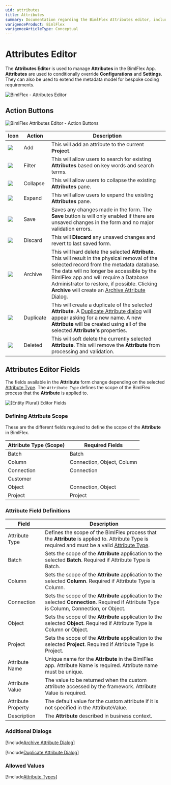 ```yaml
---
uid: attributes
title: Attributes
summary: Documentation regarding the BimlFlex Attributes editor, including editor fields, field descriptions, and data types. 
varigenceProduct: BimlFlex
varigenceArticleType: Conceptual
---
```

# Attributes Editor

The **Attributes Editor** is used to manage **Attributes** in the BimlFlex App. **Attributes** are used to conditionally override **Configurations** and **Settings**. They can also be used to extend the metadata model for bespoke coding requirements.

![BimlFlex - Attributes Editor](images/bfx-attributes-editor-overview.png "BimlFlex - Attributes Editor")

<!--
<img
    src="images/attributes.64566.png"
    title="Attributes Editor"
/>
-->

## Action Buttons

![BimlFlex Attributes Editor - Action Buttons](images/bfx-attributes-action-buttons.png "BimlFlex Attributes Editor - Action Buttons")

<!--
<img
    src="images/attributes-action-buttons.64566.png"
    title="Attributes Action Buttons"
/>
-->

| Icon | Action | Description |
|-|-|-|
| <div class="icon-col m-5"><img src="images/svg-icons/add.svg" /></div> | Add | This will add an attribute to the current **Project**. |
| <div class="icon-col m-5"><img src="images/svg-icons/filter-clear.svg" /></div> | Filter | This will allow users to search for existing **Attributes** based on key words and search terms. |
| <div class="icon-col m-5"><img src="images/svg-icons/expanded.svg" /></div> | Collapse | This will allow users to collapse the existing **Attributes** pane. |
| <div class="icon-col m-5"><img src="images/svg-icons/collapsed.svg" /></div> | Expand | This will allow users to expand the existing **Attributes** pane. |
| <div class="icon-col m-5"><img src="images/svg-icons/save.svg" /></div> | Save | Saves any changes made in the form. The **Save** button is will only enabled if there are unsaved changes in the form and no major validation errors. |
| <div class="icon-col m-5"><img src="images/svg-icons/discard.svg" /></div> | Discard | This will **Discard** any unsaved changes and revert to last saved form. |
| <div class="icon-col m-5"><img src="images/svg-icons/archive-delete.svg" /></div> | Archive | This will hard delete the selected **Attribute**.  This will result in the physical removal of the selected record from the metadata database.  The data will no longer be accessible by the BimlFlex app and will require a Database Administrator to restore, if possible. Clicking **Archive** will create an [Archive Attribute Dialog](#archive-attribute-dialog). |
| <div class="icon-col m-5"><img src="images/svg-icons/duplicate-objects.svg" /></div> | Duplicate | This will create a duplicate of the selected **Attribute**.  A [Duplicate Attribute dialog](#duplicate-attribute-dialog) will appear asking for a new name. A new **Attribute** will be created using all of the selected **Attribute's** properties. |
| <div class="icon-col m-5"><img src="images/bimlflex-app-action-switch.png" /></div> | Deleted | This will soft delete the currently selected **Attribute**.  This will remove the **Attribute** from processing and validation. |

<!--
| <div class="icon-col m-5"><img src="images/svg-icons/refresh.svg" /></div> | Refresh | This will trigger a refresh of the metadata for the selected **Attribute**. All unsaved changes will be lost. |
| <div class="icon-col m-5"><img src="images/svg-icons/validate.svg" /></div> | Validate | This will trigger validation to be run on all **Attributes** in the application. It will display <img class="icon-inline" src="images/svg-icons/success.svg" /> if all validation passes, or <img class="icon-inline" src="images/svg-icons/error.svg" /> if there errors and add those errors to the global validation list. |
[!include[Restore Entities Tip](_tip-restore-entities.md)]
-->

## Attributes Editor Fields

The fields available in the **Attribute** form change depending on the selected [Attribute Type](#attribute-types). The `Attribute Type` defines the scope of the BimlFlex process that the **Attribute** is applied to.

<img
    src="images/attributes-fields.64566.png"
    title="{Entity Plural} Editor Fields"
/>

### Defining Attribute Scope

These are the different fields required to define the scope of the **Attribute** in BimlFlex.

| Attribute Type (Scope) | Required Fields |
|-|-|
| Batch | Batch |
| Column | Connection, Object, Column |
| Connection | Connection |
| Customer | |
| Object | Connection, Object |
| Project | Project |

### Attribute Field Definitions

|Field|Description|
|-|-|
| Attribute Type | Defines the scope of the BimlFlex process that the **Attribute** is applied to. Attribute Type is required and must be a valid [Attribute Type](#attribute-types). |
| Batch | Sets the scope of the **Attribute** application to the selected **Batch**. Required if Attribute Type is Batch. |
| Column | Sets the scope of the **Attribute** application to the selected **Column**. Required if Attribute Type is Column. |
| Connection | Sets the scope of the **Attribute** application to the selected **Connection**. Required if Attribute Type is Column, Connection, or Object. |
| Object | Sets the scope of the **Attribute** application to the selected **Object**. Required if Attribute Type is Column or Object. |
| Project | Sets the scope of the **Attribute** application to the selected **Project**. Required if Attribute Type is Project. |
| Attribute Name | Unique name for the **Attribute** in the BimlFlex app. Attribute Name is required. Attribute name must be unique. |
| Attribute Value | The value to be returned when the custom attribute accessed by the framework. Attribute Value is required. |
| Attribute Property | The default value for the custom attribute if it is not specified in the AttributeValue. |
| Description | The **Attribute** described in business context. |

### Additional Dialogs

[!include[Archive Attribute Dialog](_dialog-archive-attribute-single.md)]

[!include[Duplicate Attribute Dialog](_dialog-duplicate-attribute.md)]

### Allowed Values

[!include[Attribute Types](_enum-attribute-type.md)]
